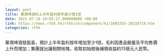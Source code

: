 ```yaml
---
layout: post
title: 華潤啤酒料上半年盈利按年最少增1倍
date: 2021-07-19 19:05:17.000000000 +08:00
link: https://news.rthk.hk/rthk/ch/component/k2/1601555-20210719.htm
categories: rthk
---
```


華潤啤酒發盈喜，預計上半年盈利按年增加至少1倍，毛利因產品銷量及平均售價上升而增加；集團就出讓相關地塊，收取初始稅後補償收益約13億元人民幣。
